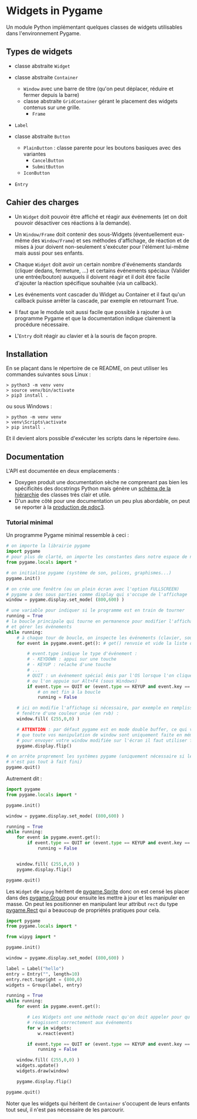 # Widgets in Pygame

Un module Python implémentant quelques classes de widgets utilisables dans l'environnement Pygame.

## Types de widgets

- classe abstraite `Widget`
- classe abstraite `Container`
  - `Window` avec une barre de titre (qu'on peut déplacer, réduire et fermer depuis la barre)
  - classe abstraite `GridContainer` gérant le placement des widgets contenus sur une grille.
    - `Frame`
- `Label`
- classe abstraite `Button`

  - `PlainButton` : classe parente pour les boutons basiques avec des variantes
    - `CancelButton`
    - `SubmitButton`
  - `IconButton`

- `Entry`

## Cahier des charges

- Un `Widget` doit pouvoir être affiché et réagir aux événements (et on doit pouvoir désactiver ces réactions à la demande).

- Un `Window/Frame` doit contenir des sous-Widgets (éventuellement eux-même des `Window/Frame`) et ses méthodes d'affichage, de réaction et de mises à jour doivent non-seulement s'exécuter pour l'élément lui-même mais aussi pour ses enfants.

- Chaque `Widget` doit avoir un certain nombre d'événements standards (cliquer dedans, fermeture, …) et certains événements spéciaux (Valider une entrée/bouton) auxquels il doivent réagir et il doit être facile d'ajouter la réaction spécifique souhaitée (via un callback).

- Les événements vont cascader du Widget au Container et il faut qu'un callback puisse arrêter la cascade, par exemple en retournant True.

- Il faut que le module soit aussi facile que possible à rajouter à un programme Pygame et que la documentation indique clairement la procédure nécessaire.

- L'`Entry` doit réagir au clavier et à la souris de façon propre.

## Installation

En se plaçant dans le répertoire de ce README, on peut utiliser les commandes suivantes sous Linux :

    > python3 -m venv venv
    > source venv/bin/activate
    > pip3 install .

ou sous Windows :

    > python -m venv venv
    > venv\Scripts\activate
    > pip install .

Et il devient alors possible d'exécuter les scripts dans le répertoire `demo`.

## Documentation

L'API est documentée en deux emplacements :

- Doxygen produit une documentation sèche ne comprenant pas bien les spécificités des docstrings Python mais génère un [schéma de la hiérarchie](doc/html/classwipyg_1_1abstracts_1_1_widget.html) des classes très clair et utile.
- D'un autre côté pour une documentation un peu plus abordable, on peut se reporter à la [production de pdoc3](html/wipyg/index.html).

### Tutorial minimal

Un programme Pygame minimal ressemble à ceci :

```python
# on importe la librairie pygame
import pygame
# pour plus de clarté, on importe les constantes dans notre espace de nom
from pygame.locals import *

# on initialise pygame (système de son, polices, graphismes...)
pygame.init()

# on crée une fenêtre (ou un plein écran avec l'option FULLSCREEN)
# pygame a des sous parties comme display qui s'occupe de l'affichage
window = pygame.display.set_mode( (800,600) )

# une variable pour indiquer si le programme est en train de tourner
running = True
# la boucle principale qui tourne en permanence pour modifier l'affichage
# et gérer les évènements
while running:
    # à chaque tour de boucle, on inspecte les événements (clavier, souris, ...)
    for event in pygame.event.get(): # get() renvoie et vide la liste des événements

        # event.type indique le type d'événement :
        # - KEYDOWN : appui sur une touche
        # - KEYUP : relache d'une touche
        # ...
        # QUIT : un événement spécial émis par l'OS lorsque l'on clique sur la croix
        # ou l'on appuie sur Alt+F4 (sous Windows)
        if event.type == QUIT or (event.type == KEYUP and event.key == K_ESCAPE):
            # on met fin à la boucle
            running = False

    # ici on modifie l'affichage si nécessaire, par exemple en remplissant la
    # fenêtre d'une couleur unie (en rvb) :
    window.fill( (255,0,0) )

    # ATTENTION : par défaut pygame est en mode double buffer, ce qui veut dire
    # que toute vos manipulation de window sont uniquement faite en mémoire,
    # pour envoyer votre window modifiée sur l'écran il faut utiliser flip()
    pygame.display.flip()

# on arrête proprement les systèmes pygame (uniquement nécessaire si le programme
# n'est pas tout à fait fini)
pygame.quit()
```

Autrement dit :

```python
import pygame
from pygame.locals import *

pygame.init()

window = pygame.display.set_mode( (800,600) )

running = True
while running:
    for event in pygame.event.get():
        if event.type == QUIT or (event.type == KEYUP and event.key == K_ESCAPE):
            running = False


    window.fill( (255,0,0) )
    pygame.display.flip()

pygame.quit()
```

Les `Widget` de `wipyg` héritent de [pygame.Sprite](https://www.pygame.org/docs/ref/sprite.html) donc on est censé les placer dans des [pygame.Group](https://www.pygame.org/docs/ref/sprite.html#pygame.sprite.Group) pour ensuite les mettre à jour et les manipuler en masse. On peut les positionner en manipulant leur attribut `rect` du type [pygame.Rect](https://www.pygame.org/docs/ref/rect.html) qui a beaucoup de propriétés pratiques pour cela.

```python
import pygame
from pygame.locals import *

from wipyg import *

pygame.init()

window = pygame.display.set_mode( (800,600) )

label = Label("hello")
entry = Entry("", length=10)
entry.rect.topright = (800,0)
widgets = Group(label, entry)

running = True
while running:
    for event in pygame.event.get():

        # Les Widgets ont une méthode react qu'on doit appeler pour qu'ils
        # réagissent correctement aux événements
        for w in widgets:
            w.react(event)

        if event.type == QUIT or (event.type == KEYUP and event.key == K_ESCAPE):
            running = False

    window.fill( (255,0,0) )
    widgets.update()
    widgets.draw(window)

    pygame.display.flip()

pygame.quit()
```

Noter que les widgets qui héritent de `Container` s'occupent de leurs enfants tout seul, il n'est pas nécessaire de les parcourir.
